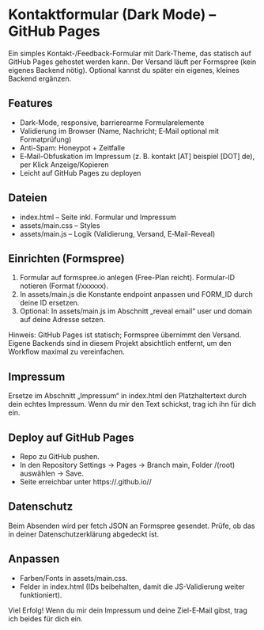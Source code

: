 # Kontaktformular (Dark Mode) – GitHub Pages

Ein simples Kontakt-/Feedback-Formular mit Dark-Theme, das statisch auf GitHub Pages gehostet werden kann. Der Versand läuft per Formspree (kein eigenes Backend nötig). Optional kannst du später ein eigenes, kleines Backend ergänzen.

## Features
- Dark-Mode, responsive, barrierearme Formularelemente
- Validierung im Browser (Name, Nachricht; E‑Mail optional mit Formatprüfung)
- Anti-Spam: Honeypot + Zeitfalle
- E‑Mail-Obfuskation im Impressum (z. B. kontakt [AT] beispiel [DOT] de), per Klick Anzeige/Kopieren
- Leicht auf GitHub Pages zu deployen

## Dateien
- index.html – Seite inkl. Formular und Impressum
- assets/main.css – Styles
- assets/main.js – Logik (Validierung, Versand, E‑Mail-Reveal)

## Einrichten (Formspree)
1. Formular auf formspree.io anlegen (Free-Plan reicht). Formular-ID notieren (Format f/xxxxxx).
2. In assets/main.js die Konstante endpoint anpassen und FORM_ID durch deine ID ersetzen.
3. Optional: In assets/main.js im Abschnitt „reveal email“ user und domain auf deine Adresse setzen.

Hinweis: GitHub Pages ist statisch; Formspree übernimmt den Versand. Eigene Backends sind in diesem Projekt absichtlich entfernt, um den Workflow maximal zu vereinfachen.

## Impressum
Ersetze im Abschnitt „Impressum“ in index.html den Platzhaltertext durch dein echtes Impressum. Wenn du mir den Text schickst, trag ich ihn für dich ein.

## Deploy auf GitHub Pages
- Repo zu GitHub pushen.
- In den Repository Settings → Pages → Branch main, Folder /(root) auswählen → Save.
- Seite erreichbar unter https://<dein-user>.github.io/<repo-name>/

## Datenschutz
Beim Absenden wird per fetch JSON an Formspree gesendet. Prüfe, ob das in deiner Datenschutzerklärung abgedeckt ist.

## Anpassen
- Farben/Fonts in assets/main.css.
- Felder in index.html (IDs beibehalten, damit die JS-Validierung weiter funktioniert).

Viel Erfolg! Wenn du mir dein Impressum und deine Ziel-E‑Mail gibst, trag ich beides für dich ein.